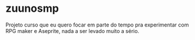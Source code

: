 # zuunosmp
Projeto curso que eu quero focar em parte do tempo pra experimentar com RPG maker e Aseprite, nada a ser levado muito a sério.
